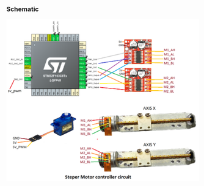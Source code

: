 <H3>Schematic</H3>
<img src="https://github.com/dinhnam/StepmoterDrawingSimple/blob/master/Images/schematic.png" alt="drawing cnc schematic">
